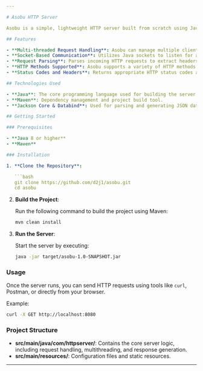 ```yaml
---

# Asobu HTTP Server

Asobu is a simple, lightweight HTTP server built from scratch using Java. It is designed to handle multiple client requests efficiently, making use of multithreading and sockets. The server can parse incoming requests, return appropriate status codes and headers, and supports various HTTP methods.

## Features

- **Multi-threaded Request Handling**: Asobu can manage multiple client connections simultaneously using Java's multithreading capabilities.
- **Socket-Based Communication**: Utilizes Java sockets to listen for and respond to HTTP requests.
- **Request Parsing**: Parses incoming HTTP requests to extract headers, body, and method.
- **HTTP Methods Supported**: Asobu supports a variety of HTTP methods including GET, POST, PUT, DELETE, and more.
- **Status Codes and Headers**: Returns appropriate HTTP status codes and headers in response to client requests.

## Technologies Used

- **Java**: The core programming language used for building the server.
- **Maven**: Dependency management and project build tool.
- **Jackson Core & Databind**: Used for parsing and generating JSON data.

## Getting Started

### Prerequisites

- **Java 8 or higher**
- **Maven**

### Installation

1. **Clone the Repository**:

   ```bash
   git clone https://github.com/d2j1/asobu.git
   cd asobu
   ```

2. **Build the Project**:

   Run the following command to build the project using Maven:

   ```bash
   mvn clean install
   ```

3. **Run the Server**:

   Start the server by executing:

   ```bash
   java -jar target/asobu-1.0-SNAPSHOT.jar
   ```

### Usage

Once the server runs, you can send HTTP requests using tools like `curl`, Postman, or directly from your browser.

Example:

```bash
curl -X GET http://localhost:8080
```

### Project Structure

- **src/main/java/com/httpserver/**: Contains the core server logic, including request handling, multithreading, and response generation.
- **src/main/resources/**: Configuration files and static resources.
---
```

